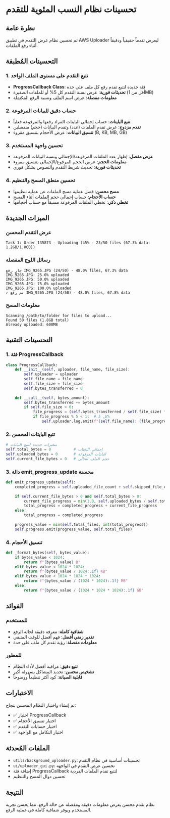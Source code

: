 # تحسينات نظام النسب المئوية للتقدم

## نظرة عامة
تم تحسين نظام عرض التقدم في تطبيق AWS Uploader ليعرض تقدماً حقيقياً ودقيقاً أثناء رفع الملفات.

## التحسينات المُطبقة

### 1. تتبع التقدم على مستوى الملف الواحد
- **ProgressCallback Class**: فئة جديدة لتتبع تقدم رفع كل ملف على حدة
- **تحديثات فورية**: عرض نسبة التقدم كل 5% أو للملفات الصغيرة (أقل من 1MB)
- **معلومات مفصلة**: عرض اسم الملف ونسبة الرفع المكتملة

### 2. حساب دقيق للبيانات المرفوعة
- **تتبع البايتات**: حساب إجمالي البايتات المراد رفعها والمرفوعة فعلياً
- **تقدم مزدوج**: عرض تقدم الملفات (عدد) وتقدم البيانات (حجم) منفصلين
- **تنسيق البيانات**: عرض الأحجام بتنسيق مقروء (B, KB, MB, GB)

### 3. تحسين واجهة المستخدم
- **عرض مفصل**: إظهار عدد الملفات المرفوعة/الإجمالي ونسبة البيانات المرفوعة
- **معلومات الحجم**: عرض الحجم المرفوع/الإجمالي بتنسيق مقروء
- **تحديثات فورية**: تحديث شريط التقدم والنصوص بشكل فوري

### 4. تحسين منطق المسح والتنظيم
- **مسح محسن**: فصل عملية مسح الملفات عن عملية تنظيمها
- **حساب الأحجام**: حساب إجمالي حجم الملفات أثناء المسح
- **تخطي ذكي**: تخطي الملفات المرفوعة مسبقاً مع حساب أحجامها

## الميزات الجديدة

### عرض التقدم المحسن
```
Task 1: Order 135873 - Uploading (45% - 23/50 files (67.3% data: 1.2GB/1.8GB))
```

### رسائل اللوج المفصلة
```
جارٍ رفع IMG_9265.JPG (24/50) - 48.0% files, 67.3% data
IMG_9265.JPG: 25.0% uploaded
IMG_9265.JPG: 50.0% uploaded
IMG_9265.JPG: 75.0% uploaded
IMG_9265.JPG: 100.0% uploaded
✓ تم رفع IMG_9265.JPG (24/50) - 48.0% files, 67.8% data
```

### معلومات المسح
```
Scanning /path/to/folder for files to upload...
Found 50 files (1.8GB total)
Already uploaded: 600MB
```

## التحسينات التقنية

### 1. فئة ProgressCallback
```python
class ProgressCallback:
    def __init__(self, uploader, file_name, file_size):
        self.uploader = uploader
        self.file_name = file_name
        self.file_size = file_size
        self.bytes_transferred = 0
        
    def __call__(self, bytes_amount):
        self.bytes_transferred += bytes_amount
        if self.file_size > 0:
            file_progress = (self.bytes_transferred / self.file_size) * 100
            if file_progress % 5 < 1:  # كل 5%
                self.uploader.log.emit(f"{self.file_name}: {file_progress:.1f}% uploaded")
```

### 2. تتبع البايتات المحسن
```python
# متغيرات جديدة لتتبع البيانات
self.total_bytes = 0          # إجمالي البايتات
self.uploaded_bytes = 0       # البايتات المرفوعة
self.current_file_bytes = 0   # حجم الملف الحالي
```

### 3. دالة emit_progress_update محسنة
```python
def emit_progress_update(self):
    completed_progress = self.uploaded_file_count + self.skipped_file_count
    
    if self.current_file_bytes > 0 and self.total_bytes > 0:
        current_file_progress = min(1.0, self.uploaded_bytes / self.total_bytes)
        total_progress = completed_progress + current_file_progress
    else:
        total_progress = completed_progress
        
    progress_value = min(self.total_files, int(total_progress))
    self.progress.emit(progress_value, self.total_files)
```

### 4. تنسيق الأحجام
```python
def _format_bytes(self, bytes_value):
    if bytes_value < 1024:
        return f"{bytes_value} B"
    elif bytes_value < 1024 * 1024:
        return f"{bytes_value / 1024:.1f} KB"
    elif bytes_value < 1024 * 1024 * 1024:
        return f"{bytes_value / (1024 * 1024):.1f} MB"
    else:
        return f"{bytes_value / (1024 * 1024 * 1024):.1f} GB"
```

## الفوائد

### للمستخدم
- **شفافية كاملة**: معرفة دقيقة لحالة الرفع
- **تقدير زمني أفضل**: فهم أفضل للوقت المتبقي
- **معلومات مفصلة**: رؤية تقدم كل ملف على حدة

### للمطور
- **تتبع دقيق**: مراقبة أفضل لأداء النظام
- **تشخيص محسن**: تحديد المشاكل بسهولة أكبر
- **قابلية الصيانة**: كود أكثر تنظيماً ووضوحاً

## الاختبارات
تم إنشاء واختبار النظام المحسن بنجاح:
- ✅ اختبار ProgressCallback
- ✅ اختبار تنسيق الأحجام
- ✅ اختبار حسابات التقدم
- ✅ اختبار التكامل مع الواجهة

## الملفات المُحدثة
- `utils/background_uploader.py`: تحسينات أساسية في نظام التقدم
- `ui/uploader_gui.py`: تحسين عرض التقدم في الواجهة
- إضافة فئة ProgressCallback لتتبع تقدم الملفات الفردية
- تحسين دوال المسح والتنظيم

## النتيجة
نظام تقدم محسن يعرض معلومات دقيقة ومفصلة عن حالة الرفع، مما يحسن تجربة المستخدم ويوفر شفافية كاملة في عملية الرفع. 